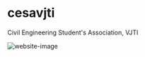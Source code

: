 # cesavjti
Civil Engineering Student's Association, VJTI

![website-image](https://github.com/omkarr2102/cesavjti/blob/main/oie_png.png?raw=true)

